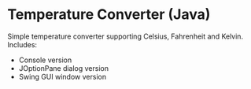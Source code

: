 # Temperature Converter (Java)

Simple temperature converter supporting Celsius, Fahrenheit and Kelvin.
Includes:
- Console version
- JOptionPane dialog version
- Swing GUI window version
